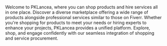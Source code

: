 Welcome to PKLancea, where you can shop products and hire services all in one place. Discover a diverse marketplace offering a wide range of products alongside professional services similar to those on Fiverr. Whether you're shopping for products to meet your needs or hiring experts to enhance your projects, PKLancea provides a unified platform. Explore, shop, and engage confidently with our seamless integration of shopping and service procurement.
 

